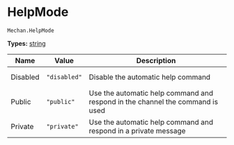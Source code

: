 # HelpMode

```
Mechan.HelpMode
```

**Types:** [string](https://developer.mozilla.org/en-US/docs/Web/JavaScript/Reference/Global_Objects/String)

|Name          |Value                             |Description                                                                  |
|--------------|----------------------------------|-----------------------------------------------------------------------------|
|Disabled      |<pre><code>"disabled"</code></pre>|Disable the automatic help command                                           |
|Public        |<pre><code>"public"</code></pre>  |Use the automatic help command and respond in the channel the command is used|
|Private       |<pre><code>"private"</code></pre> |Use the automatic help command and respond in a private message              |